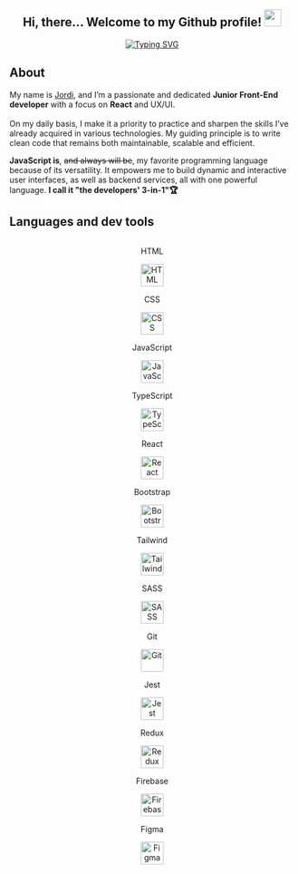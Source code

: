 <div align="center">
  
<h2> Hi, there... Welcome to my Github profile! <img src="https://github.com/abdoachhoubi/abdoachhoubi/blob/main/gifs/Hi.gif" width="30"></h2>

<p align="center">
<a href="https://git.io/typing-svg"><img src="https://readme-typing-svg.demolab.com?font=Inter+Tight&weight=500&size=44&duration=3000&pause=500&color=FFFFFF&center=true&vCenter=true&width=820&height=100&lines=Junior+Front+End+Developer+%F0%9F%A7%91%F0%9F%8F%BB%E2%80%8D%F0%9F%92%BB;Always+craving+for+new+knowladge+%F0%9F%A7%A0;(and+also+ice-cream%2C+let's+be+honest...)+%F0%9F%8D%A6" alt="Typing SVG" /></a>
</p>
</div>

<h2>About</h2>

My name is <a href="https://www.linkedin.com/in/jordi-saperas-castro/">Jordi</a>, and I’m a passionate and dedicated <b>Junior Front-End developer</b> with a focus on <b>React</b> and UX/UI. 
<br>
<br>
On my daily basis, I make it a priority to practice and sharpen the skills I’ve already acquired in various technologies. My guiding principle is to write clean code that remains both maintainable, scalable and efficient. 
<br>

<b>JavaScript is</b>, <del>and always will be</del>, my favorite programming language because of its versatility. It empowers me to build dynamic and interactive user interfaces, as well as backend services, all with one powerful language. <b>I call it "the developers' 3-in-1"🏆</b>

<h2>Languages and dev tools</h2>
<div style="display: flex; flex-wrap: wrap; justify-content: center; gap: 20px;">

<div align="center" style=>
  <div>
    <p>HTML</p>
    <a href="https://html.spec.whatwg.org/multipage/" target="_blank" rel="noreferrer">
      <img src="https://skillicons.dev/icons?i=html&theme=dark" height="40px" alt="HTML" />
    </a>
  </div>
  <div>
    <p>CSS</p>
    <a href="https://www.w3.org/Style/CSS/" target="_blank" rel="noreferrer">
      <img src="https://skillicons.dev/icons?i=css&theme=dark" height="40px" alt="CSS" />
    </a>
  </div>
  <div>
    <p>JavaScript</p>
    <a href="https://ecma-international.org/" target="_blank" rel="noreferrer">
      <img src="https://skillicons.dev/icons?i=js&theme=dark" height="40px" alt="JavaScript" />
    </a>
  </div>
  <div>
    <p>TypeScript</p>
    <a href="https://www.typescriptlang.org/" target="_blank" rel="noreferrer">
      <img src="https://skillicons.dev/icons?i=ts&theme=dark" height="40px" alt="TypeScript" />
    </a>
  </div>
  <div>
    <p>React</p>
    <a href="https://react.dev/" target="_blank" rel="noreferrer">
      <img src="https://skillicons.dev/icons?i=react&theme=dark" height="40px" alt="React" />
    </a>
  </div>
  <div>
    <p>Bootstrap</p>
    <a href="https://getbootstrap.com/" target="_blank" rel="noreferrer">
      <img src="https://skillicons.dev/icons?i=bootstrap&theme=light" height="40px" alt="Bootstrap" />
    </a>
  </div>
  <div>
    <p>Tailwind</p>
    <a href="https://tailwindcss.com/" target="_blank" rel="noreferrer">
      <img src="https://skillicons.dev/icons?i=tailwind&theme=light" height="40px" alt="Tailwind" />
    </a>
  </div>
  <div>
    <p>SASS</p>
    <a href="https://sass-lang.com/" target="_blank" rel="noreferrer">
      <img src="https://skillicons.dev/icons?i=sass&theme=dark" height="40px" alt="SASS" />
    </a>
  </div>
  <div>
    <p>Git</p>
    <a href="https://git-scm.com/" target="_blank" rel="noreferrer">
      <img src="https://skillicons.dev/icons?i=git&theme=dark" height="40px" alt="Git" />
    </a>
  </div>
  <div>
    <p>Jest</p>
    <a href="https://jestjs.io/es-ES/" target="_blank" rel="noreferrer">
      <img src="https://skillicons.dev/icons?i=jest&theme=dark" height="40px" alt="Jest" />
    </a>
  </div>
  <div>
    <p>Redux</p>
    <a href="https://redux.js.org/" target="_blank" rel="noreferrer">
      <img src="https://skillicons.dev/icons?i=redux&theme=light" height="40px" alt="Redux" />
    </a>
  </div>
  <div>
    <p>Firebase</p>
    <a href="https://firebase.google.com/" target="_blank" rel="noreferrer">
      <img src="https://skillicons.dev/icons?i=firebase&theme=light" height="40px" alt="Firebase" />
    </a>
  </div>
  <div>
    <p>Figma</p>
    <a href="https://www.figma.com/" target="_blank" rel="noreferrer">
      <img src="https://skillicons.dev/icons?i=figma&theme=light" height="40px" alt="Figma" />
    </a>
  </div>
</div>
</div>



<!--
**codingjordi/codingjordi** is a ✨ _special_ ✨ repository because its `README.md` (this file) appears on your GitHub profile.

Here are some ideas to get you started:

- 🔭 I’m currently working on ...
- 🌱 I’m currently learning ...
- 👯 I’m looking to collaborate on ...
- 🤔 I’m looking for help with ...
- 💬 Ask me about ...
- 📫 How to reach me: ...
- 😄 Pronouns: ...
- ⚡ Fun fact: ...
- +ç

-->
